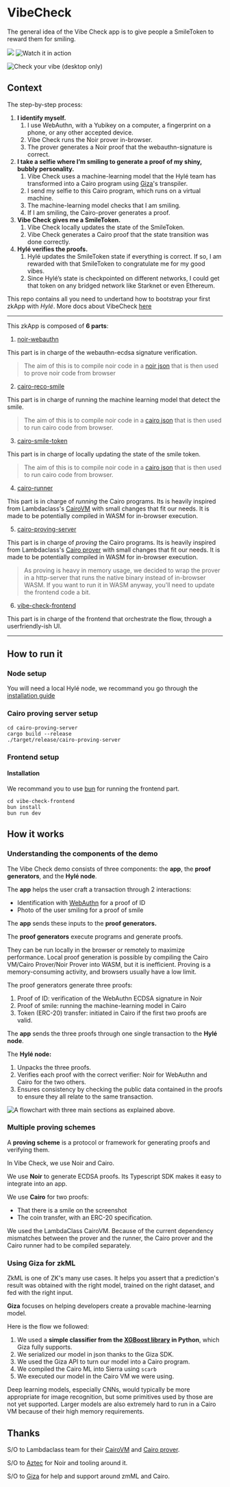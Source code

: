# VibeCheck
The general idea of the Vibe Check app is to give people a SmileToken to reward them for smiling. 

![](https://camo.githubusercontent.com/804e204db035b5a181077f2a9264c68744bbd9973f4357f5e4968a5347dbc4a1/68747470733a2f2f7777772e796f75747562652e636f6d2f77617463683f763d4551376842546d654a4c73)
![Watch it in action](https://www.youtube.com/watch?v=EQ7hBTmeJLs)

![Check your vibe](https://vibe.hyle.eu) (desktop only)

## Context

The step-by-step process:

1. **I identify myself.**
    1. I use WebAuthn, with a Yubikey on a computer, a fingerprint on a phone, or any other accepted device.
    2. Vibe Check runs the Noir prover in-browser.
    3. The prover generates a Noir proof that the webauthn-signature is correct.
2. **I take a selfie where I’m smiling to generate a proof of my shiny, bubbly personality.**
    1. Vibe Check uses a machine-learning model that the Hylé team has transformed into a Cairo program using [Giza](https://www.gizatech.xyz/)'s transpiler.
    2. I send my selfie to this Cairo program, which runs on a virtual machine.
    3. The machine-learning model checks that I am smiling.
    4. If I am smiling, the Cairo-prover generates a proof.
3. **Vibe Check gives me a SmileToken.**
    1. Vibe Check locally updates the state of the SmileToken.
    2. Vibe Check generates a Cairo proof that the state transition was done correctly.
4. **Hylé verifies the proofs.**
    1. Hylé updates the SmileToken state if everything is correct. If so, I am rewarded with that SmileToken to congratulate me for my good vibes.
    2. Since Hylé’s state is checkpointed on different networks, I could get that token on any bridged network like Starknet or even Ethereum.


This repo contains all you need to undertand how to bootstrap your first zkApp with _Hylé_. More docs about VibeCheck [here](https://docs.hyle.eu/developers/examples/vibe-check/)

----------------

This zkApp is composed of **6 parts**:
1) [noir-webauthn](./noir-webauthn/README.md)

This part is in charge of the webauthn-ecdsa signature verification. 

> The aim of this is to compile noir code in a [noir json](vibe-check-frontend/src/noir/webauthn.json) that is then used to prove noir code from browser

2) [cairo-reco-smile](./cairo-reco-smile/README.md)

This part is in charge of running the machine learning model that detect the smile.

> The aim of this is to compile noir code in a [cairo json](vibe-check-frontend/src/cairo/programs/smile-token-sierra.json) that is then used to run cairo code from browser.

3) [cairo-smile-token](./cairo-smile-token/README.md)

This part is in charge of locally updating the state of the smile token.

> The aim of this is to compile noir code in a [cairo json](vibe-check-frontend/src/cairo/programs/smile-sierra.json) that is then used to run cairo code from browser.

4) [cairo-runner](./cairo-runner/README.md)

This part is in charge of _running_ the Cairo programs. Its is heavily inspired from  Lambdaclass's [CairoVM](https://github.com/lambdaclass/cairo-vm/tree/main/cairo1-run) with small changes that fit our needs. It is made to be potentially compiled in WASM for in-browser execution.

5) [cairo-proving-server](./cairo-proving-server/README.md)

This part is in charge of _proving_ the Cairo programs. Its is heavily inspired from Lambdaclass's [Cairo prover](https://github.com/lambdaclass/lambdaworks/tree/main/provers/cairo) with small changes that fit our needs. It is made to be potentially compiled in WASM for in-browser execution.

> As proving is heavy in memory usage, we decided to wrap the prover in a http-server that runs the native binary instead of in-browser WASM. If you want to run it in WASM anyway, you'll need to update the frontend code a bit.

6) [vibe-check-frontend](./vibe-check-frontend/README.md)

This part is in charge of the frontend that orchestrate the flow, through a userfriendly-ish UI.

-------------------
## How to run it

### Node setup
You will need a local Hylé node, we recommand you go through the [installation guide](https://github.com/Hyle-org/hyle/blob/main/README.md)

### Cairo proving server setup

```
cd cairo-proving-server
cargo build --release
./target/release/cairo-proving-server
```

### Frontend setup
#### Installation
We recommand you to use [bun](https://bun.sh/docs/installation) for running the frontend part.
```
cd vibe-check-frontend
bun install
bun run dev
```

## How it works

### Understanding the components of the demo

The Vibe Check demo consists of three components: the **app**, the **proof generators**, and the **Hylé node**.

The **app** helps the user craft a transaction through 2 interactions:

- Identification with [WebAuthn](https://vivs.wiki/WebAuthn) for a proof of ID
- Photo of the user smiling for a proof of smile

The **app** sends these inputs to the **proof generators.**

The **proof generators** execute programs and generate proofs.

They can be run locally in the browser or remotely to maximize performance. Local proof generation is possible by compiling the Cairo VM/Cairo Prover/Noir Prover into WASM, but it is inefficient. Proving is a memory-consuming activity, and browsers usually have a low limit.

The proof generators generate three proofs:

1. Proof of ID: verification of the WebAuthn ECDSA signature in Noir
2. Proof of smile: running the machine-learning model in Cairo
3. Token (ERC-20) transfer: initiated in Cairo if the first two proofs are valid.

The **app** sends the three proofs through one single transaction to the **Hylé node**.

The **Hylé node:**

1. Unpacks the three proofs.
2. Verifies each proof with the correct verifier: Noir for WebAuthn and Cairo for the two others.
3. Ensures consistency by checking the public data contained in the proofs to ensure they all relate to the same transaction.

![A flowchart with three main sections as explained above.](./assets/img/proof-of-smile-workflow.png)

### Multiple proving schemes

A **proving scheme** is a protocol or framework for generating proofs and verifying them.

In Vibe Check, we use Noir and Cairo.

We use **Noir** to generate ECDSA proofs. Its Typescript SDK makes it easy to integrate into an app.

We use **Cairo** for two proofs:

- That there is a smile on the screenshot
- The coin transfer, with an ERC-20 specification.

We used the LambdaClass CairoVM. Because of the current dependency mismatches between the prover and the runner, the Cairo prover and the Cairo runner had to be compiled separately.

### Using Giza for zkML

ZkML is one of ZK's many use cases. It helps you assert that a prediction's result was obtained with the right model, trained on the right dataset, and fed with the right input.

**Giza** focuses on helping developers create a provable machine-learning model.

Here is the flow we followed:

1. We used a **simple classifier from the [XGBoost library](https://xgboost.readthedocs.io/en/stable/) in Python**, which Giza fully supports. 
2. We serialized our model in json thanks to the Giza SDK.
3. We used the Giza API to turn our model into a Cairo program.
4. We compiled the Cairo ML into Sierra using `scarb`
5. We executed our model in the Cairo VM we were using.

Deep learning models, especially CNNs, would typically be more appropriate for image recognition, but some primitives used by those are not yet supported. Larger models are also extremely hard to run in a Cairo VM because of their high memory requirements.

## Thanks

S/O to Lambdaclass team for their [CairoVM](https://github.com/lambdaclass/cairo-vm/tree/main/cairo1-run) and [Cairo prover](https://github.com/lambdaclass/lambdaworks/tree/main/provers/cairo).

S/O to [Aztec](https://github.com/AztecProtocol/aztec-packages) for Noir and tooling around it.

S/O to [Giza](https://www.gizatech.xyz/) for help and support around zmML and Cairo.
